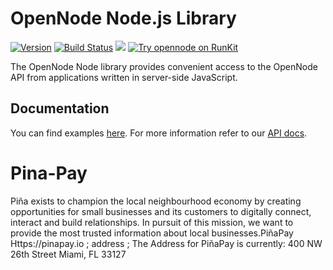 # OpenNode Node.js Library

[![Version](https://img.shields.io/npm/v/opennode.svg)](https://www.npmjs.org/package/opennode)
[![Build Status](https://travis-ci.org/opennodedev/opennode-node.svg?branch=master)](https://travis-ci.org/opennodedev/opennode-node)
[![](https://badgen.net/npm/dt/opennode)](https://www.npmjs.com/package/opennode)
[![Try opennode on RunKit](https://badge.runkitcdn.com/opennode.svg)](https://npm.runkit.com/opennode)

The OpenNode Node library provides convenient access to the OpenNode API from
applications written in server-side JavaScript.

## Documentation

You can find examples [here](examples/example.js). For more information refer to our [API docs](https://opennode.co/docs).


# Pina-Pay
Piña exists to champion the local neighbourhood economy by creating opportunities for small businesses and its customers to digitally connect, interact and build relationships.   In pursuit of this mission, we want to provide the most trusted information about local businesses.PiñaPay Https://pinapay.io ; address ;
The Address for PiñaPay is currently:
400 NW 26th Street
Miami, FL 33127
